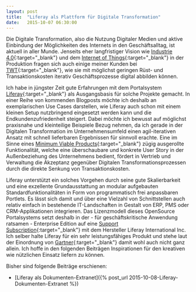 ```yaml
---
layout: post
title:  "Liferay als Plattform für Digitale Transformation"
date:   2015-10-07 06:30:00
---
```


Die Digitale Transformation, also die Nutzung Digitaler Medien und aktive Einbindung  der Möglichkeiten des Internets in den Geschäftsalltag, ist aktuell in aller Munde. Jenseits eher langfristiger Vision wie [Industrie 4.0](http://www.plattform-i40.de){:target="_blank"} und dem [Internet of Things](http://www.wired.com/insights/2014/11/the-internet-of-things-bigger){:target="_blank"} in der Produktion fragen sich auch einige meiner Kunden bei [TWT](http://www.twt.de){:target="_blank"}, wie sie mit möglichst geringen Rüst- und Transaktionskosten iterativ Geschäftsprozesse digital abbilden können.

Ich habe in jüngster Zeit gute Erfahrungen mit dem Portalsystem [Liferay](https://www.liferay.com/de/){:target="_blank"} als Ausgangsbasis für solche Projekte gemacht. In einer Reihe von kommenden Blogposts möchte ich deshalb an exemplarischen Use Cases darstellen, wie Liferay auch schon mit einem kleinen Setup nutzbringend eingesetzt werden kann und die Endkundenzufriedenheit steigert. Dabei möchte ich bewusst auf möglichst praxisnahe und kleinteilige Beispiele Bezug nehmen, da ich gerade in der Digitalen Transformation im Unternehmensumfeld einen agil-iterativen Ansatz mit schnell lieferbaren Ergebnissen für sinnvoll erachte. Eine im Sinne eines [Minimum Viable Products](https://en.wikipedia.org/wiki/Minimum_viable_product){:target="_blank"} zügig ausgerollte Funktionalität, welche eine überschaubare und konkrete User Story in der Außenbeziehung des Unternehmens bedient, fördert in Vertrieb und Verwaltung die Akzeptanz gegenüber Digitalen Transformationsprozessen durch die direkte Senkung von Transaktionskosten.

Liferay unterstützt ein solches Vorgehen durch seine gute Skalierbarkeit und eine exzellente Grundausstattung an modular aufgebauten Standardfunktionalitäten in Form von programmatisch frei anpassbaren Portlets. Es lässt sich damit und über eine Vielzahl  von Schnittstellen auch relativ einfach in bestehende IT-Landschaften in Gestalt von ERP, PMS oder CRM-Applikationen integrieren. Das Lizenzmodell dieses OpenSource Portalsystems setzt deshalb in der - für geschäftskritische Anwendung ratsamen - Enterprise Edition auf eine [Support Subscription](https://www.liferay.com/de/products/liferay-portal/ee/overview){:target="_blank"} mit dem Hersteller Liferay International Inc. Ich selber halte Liferay für ein sehr leistungsfähiges Produkt und stehe laut der Einordnung von [Gartner](https://www.liferay.com/de/about-us/awards/gartnermq-portals){:target="_blank"} damit wohl auch nicht ganz allein. Ich hoffe in den folgenden Beiträgen Inspirationen für den kreativen wie nützlichen Einsatz liefern zu können.

Bisher sind folgende Beiträge erschienen:

* [Liferay als Dokumenten-Extranet]({% post_url 2015-10-08-Liferay-Dokumenten-Extranet %})


